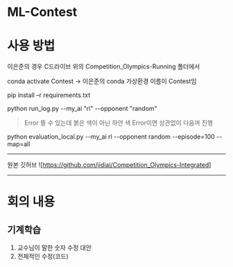 # ML-Contest

# 사용 방법
이은준의 경우
C드라이브 위의 Competition_Olympics-Running 폴더에서

conda activate Contest -> 이은준의 conda 가상환경 이름이 Contest임

pip install –r requirements.txt

python run_log.py --my_ai "rl" --opponent "random"

> Error 뜰 수 있는데 붉은 색이 아닌 하얀 색 Error이면 상관없이 다음꺼 진행
  
python evaluation_local.py --my_ai rl --opponent random --episode=100 --map=all

-----------
원본 깃허브 ![https://github.com/jidiai/Competition_Olympics-Integrated]

---
# 회의 내용
## 기계학습
1. 교수님이 말한 숫자 수정 대안
2. 전체적인 수정(코드)
